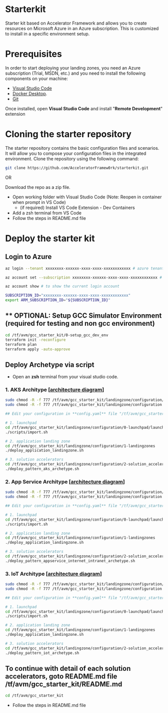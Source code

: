 # Starterkit
Starter kit based on Accelerator Framework and allows you to create resources on Microsoft Azure in an Azure subscription. 
This is customized to install in a specific environment setup. 

# Prerequisites
In order to start deploying your landing zones, you need an Azure subscription (Trial, MSDN, etc.) and you need to install the following components on your machine:

- [Visual Studio Code](https://code.visualstudio.com/)
- [Docker Desktop](https://docs.docker.com/docker-for-windows/install/).
- [Git](https://git-scm.com/downloads)

Once installed, open **Visual Studio Code** and install "**Remote Development**" extension

# Cloning the starter repository

The starter repository contains the basic configuration files and scenarios. It will allow you to compose your configuration files in the integrated environment.
Clone the repository using the following command:

```bash
git clone https://github.com/AcceleratorFramew0rk/starterkit.git
```
OR

Download the repo as a zip file.

* Open working folder with Visual Studio Code (Note: Reopen in container when prompt in VS Code)
  * (if required) Install VS Code Extension - Dev Containers
* Add a zsh terminal from VS Code
* Follow the steps in README.md file
  
# Deploy the starter kit
## Login to Azure
```bash
az login --tenant xxxxxxxx-xxxxxx-xxxx-xxxx-xxxxxxxxxxxx # azure tenant id

az account set --subscription xxxxxxxx-xxxxxx-xxxx-xxxx-xxxxxxxxxxxx # subscription id

az account show # to show the current login account

SUBSCRIPTION_ID="xxxxxxxx-xxxxxx-xxxx-xxxx-xxxxxxxxxxxx"
export ARM_SUBSCRIPTION_ID="${SUBSCRIPTION_ID}"
```

## ** OPTIONAL: Setup GCC Simulator Environment (required for testing and non gcc environment)
```bash
cd /tf/avm/gcc_starter_kit/0-setup_gcc_dev_env
terraform init -reconfigure
terraform plan
terraform apply -auto-approve
```

## Deploy Archetype via script

- Open an **zsh** terminal from your visual studio code.

### 1. AKS Architype [[architecture diagram](./docs/aks_archetype.md)]

```bash
sudo chmod -R -f 777 /tf/avm/gcc_starter_kit/landingzone/configuration/level0/gcci_platform/import.sh
sudo chmod -R -f 777 /tf/avm/gcc_starter_kit/landingzone/configuration

## Edit your configuration in **config.yaml** file "/tf/avm/gcc_starter_kit/landingzone/configuration/0-launchpad/scripts/config.yaml"

# 1. launchpad
cd /tf/avm/gcc_starter_kit/landingzone/configuration/0-launchpad/launchpad
./scripts/import.sh

# 2. application landing zone
cd /tf/avm/gcc_starter_kit/landingzone/configuration/1-landingzones
./deploy_application_landingzone.sh

# 3. solution accelerators
cd /tf/avm/gcc_starter_kit/landingzone/configuration/2-solution_accelerators
./deploy_pattern_aks_archetype.sh
```

### 2. App Service Architype [[architecture diagram](./docs/appservice_archetype.md)]
```bash
sudo chmod -R -f 777 /tf/avm/gcc_starter_kit/landingzone/configuration/level0/gcci_platform/import.sh
sudo chmod -R -f 777 /tf/avm/gcc_starter_kit/landingzone/configuration

## Edit your configuration in **config.yaml** file "/tf/avm/gcc_starter_kit/landingzone/configuration/0-launchpad/scripts/config.yaml"

# 1. launchpad
cd /tf/avm/gcc_starter_kit/landingzone/configuration/0-launchpad/launchpad
./scripts/import.sh

# 2. application landing zone
cd /tf/avm/gcc_starter_kit/landingzone/configuration/1-landingzones
./deploy_application_landingzone.sh

# 3. solution accelerators
cd /tf/avm/gcc_starter_kit/landingzone/configuration/2-solution_accelerators
./deploy_pattern_appservice_internet_intranet_archetype.sh
```


### 3. IoT Architype [[architecture diagram](./docs/iot_archetype.md)]
```bash
sudo chmod -R -f 777 /tf/avm/gcc_starter_kit/landingzone/configuration/level0/gcci_platform/import.sh
sudo chmod -R -f 777 /tf/avm/gcc_starter_kit/landingzone/configuration

## Edit your configuration in **config.yaml** file "/tf/avm/gcc_starter_kit/landingzone/configuration/0-launchpad/scripts/config.yaml"

# 1. launchpad
cd /tf/avm/gcc_starter_kit/landingzone/configuration/0-launchpad/launchpad
./scripts/import.sh

# 2. application landing zone
cd /tf/avm/gcc_starter_kit/landingzone/configuration/1-landingzones
./deploy_application_landingzone.sh

# 3. solution accelerators
cd /tf/avm/gcc_starter_kit/landingzone/configuration/2-solution_accelerators
./deploy_pattern_iot_archetype.sh
```


## To continue with detail of each solution accelerators, goto README.md file /tf/avm/gcc_starter_kit/README.md
```bash
cd /tf/avm/gcc_starter_kit
```
* Follow the steps in README.md file
